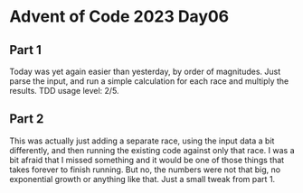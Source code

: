 # Advent of Code 2023 Day06  

## Part 1  
Today was yet again easier than yesterday, by order of magnitudes. Just parse the input, and run a simple calculation for each race and multiply the results.  TDD usage level: 2/5.  

## Part 2
This was actually just adding a separate race, using the input data a bit differently, and then running the existing code against only that race. I was a bit afraid that I missed something and it would be one of those things that takes forever to finish running. But no, the numbers were not that big, no exponential growth or anything like that. Just a small tweak from part 1.  